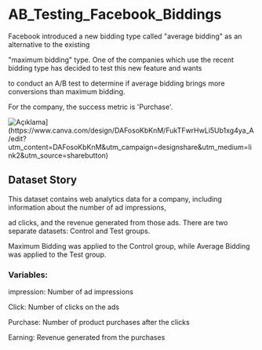 # AB_Testing_Facebook_Biddings

Facebook introduced a new bidding type called "average bidding" as an alternative to the existing

"maximum bidding" type. One of the companies which use the recent bidding type has decided to test this new feature and wants

to conduct an A/B test to determine if average bidding brings more conversions than maximum bidding. 

For the company, the success metric is 'Purchase'.

<img src="[https://example.com/fotograf.png" alt="Açıklama](https://www.canva.com/design/DAFosoKbKnM/FukTFwrHwLi5Ub1xg4ya_A/edit?utm_content=DAFosoKbKnM&utm_campaign=designshare&utm_medium=link2&utm_source=sharebutton)">


## Dataset Story

This dataset contains web analytics data for a company, including information about the number of ad impressions,

ad clicks, and the revenue generated from those ads. There are two separate datasets: Control and Test groups.

Maximum Bidding was applied to the Control group, while Average Bidding was applied to the Test group.



### Variables:

impression: Number of ad impressions

Click: Number of clicks on the ads

Purchase: Number of product purchases after the clicks

Earning: Revenue generated from the purchases
